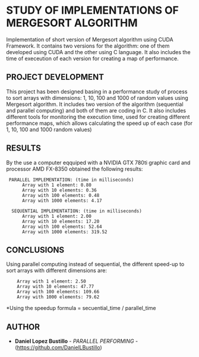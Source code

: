 # STUDY OF IMPLEMENTATIONS OF MERGESORT ALGORITHM

Implementation of short version of Mergesort algorithm using CUDA Framework. It contains two versions for the algorithm: 
one of them developed using CUDA and the other using C language. It also includes the time of execeution of each version for 
creating a map of performance. 

## PROJECT DEVELOPMENT

This project has been designed basing in a performance study of process to sort arrays with dimensions: 1, 10, 100 and 
1000 of random values using Mergesort algorithm. It includes two version of the algorithm (sequential and parallel computing) 
and both of them are coding in C. 
It also includes different tools for monitoring the execution time, used for creating different performance maps, which 
allows calculating the speed up of each case (for 1, 10, 100 and 1000 random values)
## RESULTS 

By the use a computer eqquiped with a NVIDIA GTX 780ti graphic card and processor AMD FX-8350 obtained the following results: 
```
 PARALLEL IMPLEMENTATION: (time in milliseconds)
      Array with 1 element: 0.80
      Array with 10 elements: 0.36
      Array with 100 elements: 0.48
      Array with 1000 elements: 4.17
  
  SEQUENTIAL IMPLEMENTATION: (time in milliseconds)
      Array with 1 element: 2.00
      Array with 10 elements: 17.20
      Array with 100 elements: 52.64
      Array with 1000 elements: 319.52
```

## CONCLUSIONS 
 
 Using parallel computing instead of sequential, the different speed-up to sort arrays with different dimensions are: 
 ```
     Array with 1 element: 2.50
     Array with 10 elements: 47.77
     Array with 100 elements: 109.66
     Array with 1000 elements: 79.62
```
     
 *Using the speedup formula = secuential_time / parallel_time
 
 ## AUTHOR

* **Daniel Lopez Bustillo** - *PARALLEL PERFORMING* - (https://github.com/DanielLBustillo)
